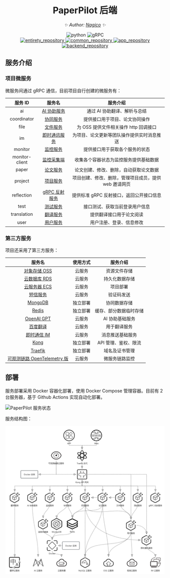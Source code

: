 <div align="center">

# PaperPilot 后端

<!-- markdownlint-disable-next-line MD036 -->
_✨ Author: [Nagico](https://github.com/Nagico/) ✨_
</div>

<p align="center">
  <img src="https://img.shields.io/badge/Python-3.9|3.10|3.11-blue" alt="python">
  <img src="https://img.shields.io/badge/gRPC-proto3-2ca1aa" alt="gRPC">
  <br />
  <a href="https://github.com/LSX-s-Software/PaperPilot">
    <img src="https://img.shields.io/badge/Github-Total-brightgreen?logo=github" alt="entirety_repository">
  </a>
  <a href="https://github.com/Nagico/paperpilot-common">
    <img src="https://img.shields.io/badge/Github-Common-brightgreen?logo=github" alt="common_repository">
  </a>
  <a href="https://github.com/LSX-s-Software/PaperPilotAPP">
    <img src="https://img.shields.io/badge/Github-App-brightgreen?logo=github" alt="app_repository">
  </a>
  <a href="https://github.com/Nagico/paperpilot-backend">
    <img src="https://img.shields.io/badge/Github-Backend-brightgreen?logo=github" alt="backend_repository">
  </a>
  <br />
</p>
<!-- markdownlint-enable MD033 -->

## 服务介绍

### 项目微服务

微服务间通过 gRPC 通信，目前项目自行创建的微服务有：

| 服务 ID | 服务名 | 服务介绍 |
| :----: | :----: | :----: |
| ai | [AI 协助服务](./paperpilot-backend-ai) | 通过 AI 协助翻译、解析与总结 |
| coordinator | [协同服务](./paperpilot-backend-coordinator) | 提供接口用于项目、论文协同操作 |
| file | [文件服务](./paperpilot-backend-file) | 为 OSS 提供文件相关操作 http 回调接口 |
| im | [即时通讯服务](./paperpilot-backend-im) | 为项目、论文更新等团队操作提供实时消息推送 |
| monitor | [监控服务](./paperpilot-backend-monitor) | 提供接口用于获取各个服务的状态 |
| monitor-client | [监控采集端](./paperpilot-backend-monitor-client) | 收集各个容器状态为监控服务提供基础数据 |
| paper | [论文服务](./paperpilot-backend-paper) | 论文创建、修改、删除，自动获取论文数据 |
| project | [项目服务](./paperpilot-backend-project) | 项目创建、修改、删除，管理项目成员，提供 web 邀请网页 |
| reflection | [gRPC 反射服务](./paperpilot-backend-reflection) | 提供标准 gRPC 反射接口，返回公开接口信息 |
| test | [测试服务](./paperpilot-backend-test) | 接口测试、获取当前登录用户信息 |
| translation | [翻译服务](./paperpilot-backend-translation) | 提供翻译接口用于论文阅读 |
| user | [用户服务](./paperpilot-backend-user) | 用户注册、登录、信息修改 |

### 第三方服务

项目还采用了第三方服务：

| 服务名 | 使用方式 | 服务介绍 |
| :----: | :----: | :----: |
| [对象存储 OSS](https://www.aliyun.com/product/oss) | 云服务 | 资源文件存储 |
| [云数据库 RDS](https://www.aliyun.com/product/rds) | 云服务 | 持久化数据存储 |
| [云服务器 ECS](https://www.aliyun.com/product/ecs) | 云服务 | 项目部署 |
| [短信服务](https://www.aliyun.com/product/sms) | 云服务 | 验证码发送 |
| [MongoDB](https://www.mongodb.com/) | 独立部署 | 协同数据存储 |
| [Redis](https://redis.io/) | 独立部署 | 缓存、部分数据临时存储 |
| [OpenAI GPT](https://platform.openai.com/docs/guides/gpt) | 云服务 | AI 协助基础服务 |
| [百度翻译](https://fanyi-api.baidu.com/) | 云服务 | 用于翻译服务 |
| [即时通信 IM](https://cloud.tencent.com/document/product/269) | 云服务 | 消息推送基础服务 |
| [Kong](https://konghq.com/) | 独立部署 | API 管理、鉴权、限流 |
| [Traefik](https://traefik.io/) | 独立部署 | 域名及证书管理 |
| [可观测链路 OpenTelemetry 版](https://www.aliyun.com/product/developerservices/xtrace) | 云服务 | 微服务链路监控 |

## 部署

服务部署采用 Docker 容器化部署，使用 Docker Compose 管理容器。目前有 2 台服务器，基于 Github Actions 实现自动化部署。

![PaperPilot 服务状态](https://paperpilot.jryang.com/status/)

服务结构图：

![PaperPilot 服务结构图](./images/structure.png)

